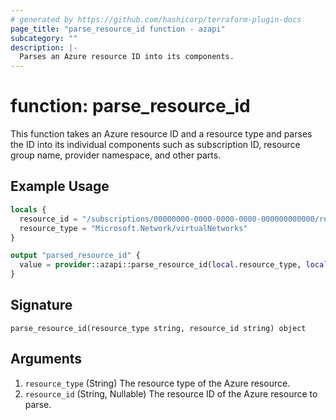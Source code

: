 ```yaml
---
# generated by https://github.com/hashicorp/terraform-plugin-docs
page_title: "parse_resource_id function - azapi"
subcategory: ""
description: |-
  Parses an Azure resource ID into its components.
---
```


# function: parse_resource_id

This function takes an Azure resource ID and a resource type and parses the ID into its individual components such as subscription ID, resource group name, provider namespace, and other parts.

## Example Usage

```terraform
locals {
  resource_id = "/subscriptions/00000000-0000-0000-0000-000000000000/resourceGroups/myResourceGroup/providers/Microsoft.Network/virtualNetworks/myVNet"
  resource_type = "Microsoft.Network/virtualNetworks"
}

output "parsed_resource_id" {
  value = provider::azapi::parse_resource_id(local.resource_type, local.resource_id)
}
```

## Signature

<!-- signature generated by tfplugindocs -->
```text
parse_resource_id(resource_type string, resource_id string) object
```

## Arguments

<!-- arguments generated by tfplugindocs -->
1. `resource_type` (String) The resource type of the Azure resource.
1. `resource_id` (String, Nullable) The resource ID of the Azure resource to parse.

